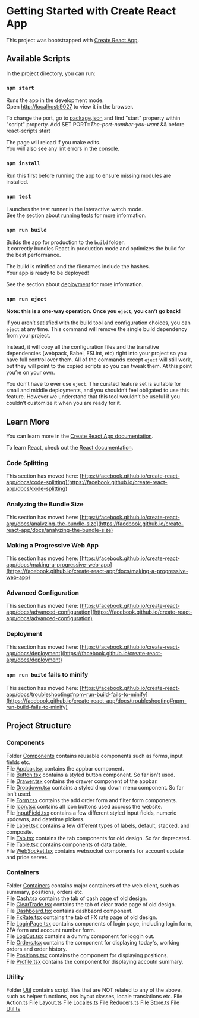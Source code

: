 # Getting Started with Create React App

This project was bootstrapped with [Create React App](https://github.com/facebook/create-react-app).

## Available Scripts

In the project directory, you can run:

### `npm start`

Runs the app in the development mode.\
Open [http://localhost:9027](http://localhost:9027) to view it in the browser.

To change the port, go to [package.json](./package.json) and find "start" property within "script" property.
Add SET PORT=*The-port-number-you-want* && before react-scripts start

The page will reload if you make edits.\
You will also see any lint errors in the console.

### `npm install`

Run this first before running the app to ensure missing modules are installed.

### `npm test`

Launches the test runner in the interactive watch mode.\
See the section about [running tests](https://facebook.github.io/create-react-app/docs/running-tests) for more information.

### `npm run build`

Builds the app for production to the `build` folder.\
It correctly bundles React in production mode and optimizes the build for the best performance.

The build is minified and the filenames include the hashes.\
Your app is ready to be deployed!

See the section about [deployment](https://facebook.github.io/create-react-app/docs/deployment) for more information.

### `npm run eject`

**Note: this is a one-way operation. Once you `eject`, you can’t go back!**

If you aren’t satisfied with the build tool and configuration choices, you can `eject` at any time. This command will remove the single build dependency from your project.

Instead, it will copy all the configuration files and the transitive dependencies (webpack, Babel, ESLint, etc) right into your project so you have full control over them. All of the commands except `eject` will still work, but they will point to the copied scripts so you can tweak them. At this point you’re on your own.

You don’t have to ever use `eject`. The curated feature set is suitable for small and middle deployments, and you shouldn’t feel obligated to use this feature. However we understand that this tool wouldn’t be useful if you couldn’t customize it when you are ready for it.

## Learn More

You can learn more in the [Create React App documentation](https://facebook.github.io/create-react-app/docs/getting-started).

To learn React, check out the [React documentation](https://reactjs.org/).

### Code Splitting

This section has moved here: [https://facebook.github.io/create-react-app/docs/code-splitting](https://facebook.github.io/create-react-app/docs/code-splitting)

### Analyzing the Bundle Size

This section has moved here: [https://facebook.github.io/create-react-app/docs/analyzing-the-bundle-size](https://facebook.github.io/create-react-app/docs/analyzing-the-bundle-size)

### Making a Progressive Web App

This section has moved here: [https://facebook.github.io/create-react-app/docs/making-a-progressive-web-app](https://facebook.github.io/create-react-app/docs/making-a-progressive-web-app)

### Advanced Configuration

This section has moved here: [https://facebook.github.io/create-react-app/docs/advanced-configuration](https://facebook.github.io/create-react-app/docs/advanced-configuration)

### Deployment

This section has moved here: [https://facebook.github.io/create-react-app/docs/deployment](https://facebook.github.io/create-react-app/docs/deployment)

### `npm run build` fails to minify

This section has moved here: [https://facebook.github.io/create-react-app/docs/troubleshooting#npm-run-build-fails-to-minify](https://facebook.github.io/create-react-app/docs/troubleshooting#npm-run-build-fails-to-minify)

## Project Structure

### Components
Folder [Components](./Components) contains reusable components such as forms, input fields etc.\
File [Appbar.tsx](./Components/Appbar.tsx) contains the appbar component.\
File [Button.tsx](./Components/Button.tsx) contains a styled button component. So far isn't used.\
File [Drawer.tsx](./Components/Drawer.tsx) contains the drawer component of the appbar.\
File [Dropdown.tsx](./Components/Dropdown.tsx) contains a styled drop down menu component. So far isn't used.\
File [Form.tsx](./Components/Form.tsx) contains the add order form and filter form components.\
File [Icon.tsx](./Components/Icon.tsx) contains all icon buttons used accross the website.\
File [InputField.tsx](./Components/InputField.tsx) contains a few different styled input fields, numeric updowns, and datetime pickers.\
File [Label.tsx](./Components/Label.tsx) contains a few different types of labels, default, stacked, and composite.\
File [Tab.tsx](./Components/Tab.tsx) contains the tab components for old design. So far deprecated.\
File [Table.tsx](./Components/Table.tsx) contains components of data table.\
File [WebSocket.tsx](./Components/WebSocket.tsx) contains websocket components for account update and price server.


### Containers
Folder [Containers](./Containers) contains major containers of the web client, such as summary, positions, orders etc.\
File [Cash.tsx](./Containers/Cash.tsx) contains the tab of cash page of old design.\
File [ClearTrade.tsx](./Containers/ClearTrade.tsx) contains the tab of clear trade page of old design.\
File [Dashboard.tsx](./Containers/Dashboard.tsx) contains dashbaord component.\
File [FxRate.tsx](./Containers/FxRate.tsx) contains the tab of FX rate page of old design.\
File [LoginPage.tsx](./Containers/LoginPage.tsx) contains components of login page, including login form, 2FA form and account number form.\
File [LogOut.tsx](./Containers/LogOut.tsx) contains a dummy component for loggin out.\
File [Orders.tsx](./Containers/Orders.tsx) contains the component for displaying today's, working orders and order history.\
File [Positions.tsx](./Containers/Positions.tsx) contains the component for displaying positions.\
File [Profile.tsx](./Containers/Profile.tsx) contains the component for displaying accoutn summary.

### Utility
Folder [Util](./Util) contains script files that are NOT related to any of the above, such as helper functions, css layout classes, locale translations etc.
File [Action.ts](./Util/Actions.ts)
File [Layout.ts](./Util/Layout.ts)
File [Locales.ts](./Util/Locales.ts)
File [Reducers.ts](./Util/Reducers.ts)
File [Store.ts](./Util/Store.ts)
File [Util.ts](./Util/Util.ts)